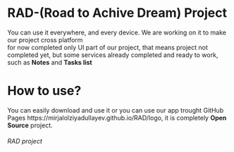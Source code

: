 # RAD-(Road to Achive Dream) Project 
<p>You can use it everywhere, and every device. We are working on it to make our project cross platform<br>
for now completed only UI part of our project, that means project not completed yet, but some services already completed and ready to work, such as <b>Notes</b> and <b>Tasks list</b>
</p>

# How to use?
<p>You can easily download and use it or you can use our app trought GitHub Pages https://mirjalolziyadullayev.github.io/RAD/logo, it is completely <b>Open Source</b> project.</p>

<h6>RAD project</h6>
